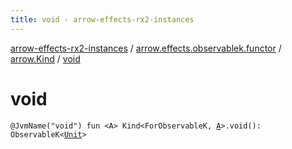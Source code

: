 ```yaml
---
title: void - arrow-effects-rx2-instances
---
```


[arrow-effects-rx2-instances](../../index.html) / [arrow.effects.observablek.functor](../index.html) / [arrow.Kind](index.html) / [void](./void.html)

# void

`@JvmName("void") fun <A> Kind<ForObservableK, `[`A`](void.html#A)`>.void(): ObservableK<`[`Unit`](https://kotlinlang.org/api/latest/jvm/stdlib/kotlin/-unit/index.html)`>`